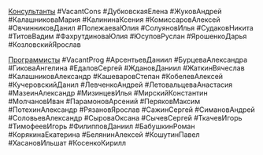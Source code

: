 <u>Консультанты</u>
#VacantCons
#ДубковскаяЕлена
#ЖуковАндрей
#КалашниковаМария
#КалининаКсения
#КомиссаровАлексей
#ОвчинниковДанил
#ПолежаеваЮлия
#СолуяновИлья
#СудаковНикита
#ТитовВадим
#ФахрутдиноваЮлия
#ЮсуповРуслан
#ЯрошенкоДарья
#КозловскийЯрослав

<u>Программисты</u>
#VacantProg
#АрсентьевДаниил
#БурцеваАлександра
#ГиковаАнгелина
#ЕдаловСергей
#ЖдановДаниил
#ЖаткинВячеслав
#КалашниковАлександр
#КашеваровСтепан
#КобелевАлексей
#КучеровскийДанил
#ЛевченкоАндрей
#ЛетовальцеваАнастасия
#МазеинАлександр
#МизинцевИлья
#МирскийКонстантин
#МолчановИван
#ПарамоновАрсений
#ПеряковМаксим
#ПотехинАлександр
#РязановЯрослав
#СажинСергей
#СимановАндрей
#СоловьевАлександр
#СыроваОксана 
#СычевСергей
#ТкачевИгорь
#ТимофеевИгорь
#ФилипповДаниил
#БабушкинРоман
#КорякинаЕкатерина
#БелянинАлексей
#КошутинПавел
#ХасановИльшат
#КосенкоКирилл

